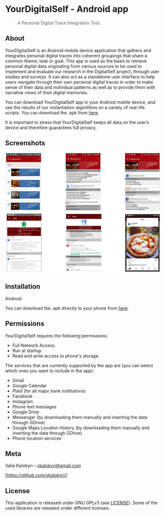 # YourDigitalSelf - Android app
> A Personal Digital Trace Integration Tool.

## About
YourDigitalSelf is an Android mobile device application that gathers and integrates personal digital traces into coherent groupings that share a common theme, task or goal. This app is used as the basis to retrieve personal digital data originating from various sources to be used to implement and evaluate our research in the DigitalSelf project, through user studies and surveys. It can also act as a standalone user interface to help users navigate through their own personal digital traces in order to make sense of their data and individual patterns as well as to provide them with narrative views of their digital memories.

You can download YourDigitalSelf app in your Android mobile device, and see the results of our instantiation algorithms on a variety of real-life scripts. You can download the .apk from [here](https://github.com/yourdigitalself/YourDigitalSelfApp/releases).

It is important to stress that YourDigitalSelf keeps all data on the user’s device and therefore guarantees full privacy.

## Screenshots
![](restaurantsFull.png)
![](tripsFull.png)


## Installation

Android:

You can download the .apk directly to your phone from [here](https://github.com/yourdigitalself/YourDigitalSelfApp/releases).


## Permissions

YourDigitalSelf requires the following permissions:

- Full Network Access.
- Run at startup.
- Read and write access to phone's storage.

The services that are currently supported by the app are (you can select which ones you want to include in the app):
- Gmail
- Google Calendar
- Plaid (for all major bank institutions)
- Facebook
- Instagram
- Phone text messages
- Google Drive
- Messenger (by downloading them manually and inserting the data through GDrive)
- Google Maps Location History (by downloading them manually and inserting the data through GDrive)
- Phone location services


## Meta

Valia Kalokyri – vkalokyri@gmail.com

[https://github.com/vkalokyri/]

## License

This application is released under GNU GPLv3 (see [LICENSE](LICENSE)).
Some of the used libraries are released under different licenses.

<!-- Markdown link & img dfn's -->
[npm-image]: https://img.shields.io/npm/v/datadog-metrics.svg?style=flat-square
[npm-url]: https://npmjs.org/package/datadog-metrics
[npm-downloads]: https://img.shields.io/npm/dm/datadog-metrics.svg?style=flat-square
[travis-image]: https://img.shields.io/travis/dbader/node-datadog-metrics/master.svg?style=flat-square
[travis-url]: https://travis-ci.org/dbader/node-datadog-metrics
[wiki]: https://github.com/yourname/yourproject/wiki
